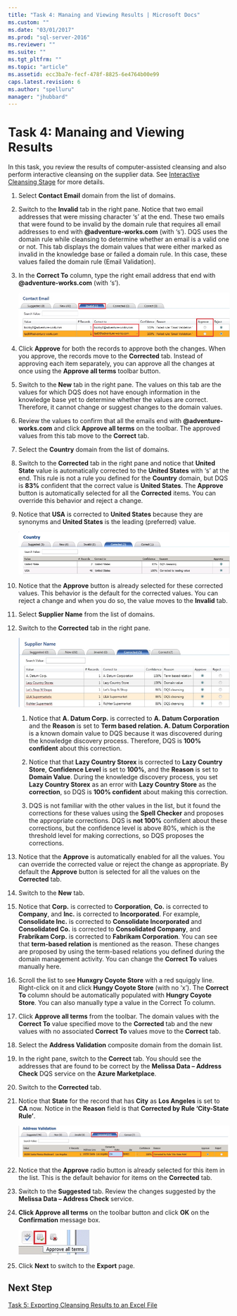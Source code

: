 ```yaml
---
title: "Task 4: Manaing and Viewing Results | Microsoft Docs"
ms.custom: ""
ms.date: "03/01/2017"
ms.prod: "sql-server-2016"
ms.reviewer: ""
ms.suite: ""
ms.tgt_pltfrm: ""
ms.topic: "article"
ms.assetid: ecc3ba7e-fecf-478f-8825-6e4764b00e99
caps.latest.revision: 6
ms.author: "spelluru"
manager: "jhubbard"
---
```

# Task 4: Manaing and Viewing Results
In this task, you review the results of computer-assisted cleansing and also perform interactive cleansing on the supplier data. See [Interactive Cleansing Stage](http://msdn.microsoft.com/library/hh213061.aspx#Interactive) for more details.  
  
1.  Select **Contact Email** domain from the list of domains.  
  
2.  Switch to the **Invalid** tab in the right pane. Notice that two email addresses that were missing character ‘s’ at the end. These two emails that were found to be invalid by the domain rule that requires all email addresses to end with **@adventure-works.com** (with ‘s’). DQS uses the domain rule while cleansing to determine whether an email is a valid one or not. This tab displays the domain values that were either marked as invalid in the knowledge base or failed a domain rule. In this case, these values failed the domain rule (Email Validation).  
  
3.  In the **Correct To** column, type the right email address that end with **@adventure-works.com** (with ‘s’).  
  
    ![Corrections from Email Validation Rule](../a9notintoc/media/et-managingandviewingresults-01.jpg "Corrections from Email Validation Rule")  
  
4.  Click **Approve** for both the records to approve both the changes. When you approve, the records move to the **Corrected** tab. Instead of approving each item separately, you can approve all the changes at once using the **Approve all terms** toolbar button.  
  
5.  Switch to the **New** tab in the right pane. The values on this tab are the values for which DQS does not have enough information in the knowledge base yet to determine whether the values are correct. Therefore, it cannot change or suggest changes to the domain values.  
  
6.  Review the values to confirm that all the emails end with **@adventure-works.com** and click **Approve all terms** on the toolbar. The approved values from this tab move to the **Correct** tab.  
  
7.  Select the **Country** domain from the list of domains.  
  
8.  Switch to the **Corrected** tab in the right pane and notice that **United State** value is automatically corrected to the **United States** with ‘s’ at the end. This rule is not a rule you defined for the **Country** domain, but DQS is **83%** confident that the correct value is **United States**. The **Approve** button is automatically selected for all the **Corrected** items. You can override this behavior and reject a change.  
  
9. Notice that **USA** is corrected to **United States** because they are synonyms and **United States** is the leading (preferred) value.  
  
    ![Corrections based on Synonyms](../a9notintoc/media/et-managingandviewingresults-02.jpg "Corrections based on Synonyms")  
  
10. Notice that the **Approve** button is already selected for these corrected values. This behavior is the default for the corrected values. You can reject a change and when you do so, the value moves to the **Invalid** tab.  
  
11. Select **Supplier Name** from the list of domains.  
  
12. Switch to the **Corrected** tab in the right pane.  
  
    ![Corrected Supplier Names](../a9notintoc/media/et-managingandviewingresults-03.jpg "Corrected Supplier Names")  
  
    1.  Notice that **A. Datum Corp.** is corrected to **A. Datum Corporation** and the **Reason** is set to **Term based relation. A. Datum Corporation** is a known domain value to DQS because it was discovered during the knowledge discovery process. Therefore, DQS is **100% confident** about this correction.  
  
    2.  Notice that that **Lazy Country Storex** is corrected to **Lazy Country Store**, **Confidence Level** is set to **100%**, and the **Reason** is set to **Domain Value**. During the knowledge discovery process, you set **Lazy Country Storex** as an error with **Lazy Country Store** as the **correction**, so DQS is **100% confident** about making this correction.  
  
    3.  DQS is not familiar with the other values in the list, but it found the corrections for these values using the **Spell Checker** and proposes the appropriate corrections. DQS is **not 100%** confident about these corrections, but the confidence level is above 80%, which is the threshold level for making corrections, so DQS proposes the corrections.  
  
13. Notice that the **Approve** is automatically enabled for all the values. You can override the corrected value or reject the change as appropriate. By default the **Approve** button is selected for all the values on the **Corrected** tab.  
  
14. Switch to the **New** tab.  
  
15. Notice that **Corp.** is corrected to **Corporation**, **Co.** is corrected to **Company**, and **Inc.** is corrected to **Incorporated**. For example, **Consolidate Inc.** is corrected to **Consolidate Incorporated** and **Consolidated Co.** is corrected to **Consolidated Company**, and **Frabrikam Corp.** is corrected to **Fabrikam Corporation**.  You can see that **term-based relation** is mentioned as the reason. These changes are proposed by using the term-based relations you defined during the domain management activity. You can change the **Correct To** values manually here.  
  
16. Scroll the list to see **Hunxgry Coyote Store** with a red squiggly line. Right-click on it and click **Hungy Coyote Store** (with no ‘x’). The **Correct To** column should be automatically populated with **Hungry Coyote Store**. You can also manually type a value in the Correct To column.  
  
17. Click **Approve all terms** from the toolbar. The domain values with the **Correct To** value specified move to the **Corrected** tab and the new values with no associated **Correct To** values move to the **Correct** tab.  
  
18. Select the **Address Validation** composite domain from the domain list.  
  
19. In the right pane, switch to the **Correct** tab. You should see the addresses that are found to be correct by the **Melissa Data – Address Check** DQS service on the **Azure Marketplace**.  
  
20. Switch to the **Corrected** tab.  
  
21. Notice that **State** for the record that has **City** as **Los Angeles** is set to **CA** now. Notice in the **Reason** field is that **Corrected by Rule ‘City-State Rule’**.  
  
    ![City-State Rule Correction](../a9notintoc/media/et-managingandviewingresults-04.jpg "City-State Rule Correction")  
  
22. Notice that the **Approve** radio button is already selected for this item in the list. This is the default behavior for items on the **Corrected** tab.  
  
23. Switch to the **Suggested** tab. Review the changes suggested by the **Melissa Data – Address Check** service.  
  
24. **Click Approve all terms** on the toolbar button and click **OK** on the **Confirmation** message box.  
  
    ![Approve All Terms Toolbar Button](../a9notintoc/media/et-managingandviewingresults-05.jpg "Approve All Terms Toolbar Button")  
  
25. Click **Next** to switch to the **Export** page.  
  
## Next Step  
[Task 5: Exporting Cleansing Results to an Excel File](../a9notintoc/task-5-exporting-cleansing-results-to-an-excel-file.md)  
  
